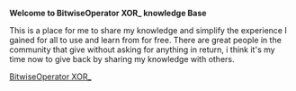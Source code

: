 **Welcome to BitwiseOperator XOR_ knowledge Base**

This is a place for me to share my knowledge and simplify the experience I gained for all to use and learn from for free. There are great people in the community that give without asking for anything in return, i think it's my time now to give back by sharing my knowledge with others.

[BitwiseOperator XOR_](https://BitwiseOperator.net)
